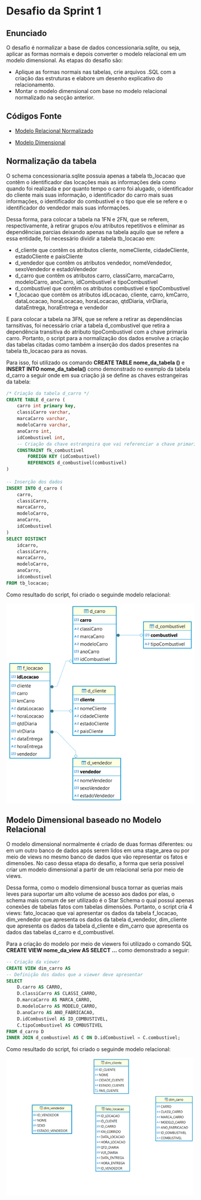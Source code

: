 # Desafio da Sprint 1

## Enunciado

O desafio é normalizar a base de dados concessionaria.sqlite, ou seja, aplicar as formas normais e depois converter o modelo relacional em um modelo dimensional. As etapas do desafio são:
- Aplique as formas normais nas tabelas, crie arquivos .SQL com a criação das estruturas e elabore um desenho explicativo do relacionamento.
- Montar o modelo dimensional com base no modelo relacional normalizado na secção anterior.

## Códigos Fonte

- [Modelo Relacional Normalizado](/Sprint_1/Desafio/normalizacao.sql)

- [Modelo Dimensional](/Sprint_1/Desafio/modelo_dimensional.sql)

## Normalização da tabela

O schema concessionaria.sqlite possuia apenas a tabela tb_locacao que contêm o identificador das locações mais as informações dela como quando foi realizada e por quanto tempo o carro foi alugado, o identificador do cliente mais suas informação, o identificador do carro mais suas informações, o identificador do combustivel e o tipo que ele se refere e o identificador do vendedor mais suas informações.

Dessa forma, para colocar a tabela na 1FN e 2FN, que se referem, respectivamente, à retirar grupos e/ou atributos repetitivos e eliminar as dependências parcias deixando apenas na tabela aquilo que se refere a essa entidade, foi necessário dividir a tabela tb_locacao em:
- d_cliente que contêm os atributos cliente, nomeCliente, cidadeCliente, estadoCliente e paisCliente
- d_vendedor que contêm os atributos vendedor, nomeVendedor, sexoVendedor e estadoVendedor
- d_carro que contêm os atributos carro, classiCarro, marcaCarro, modeloCarro, anoCarro, idCombustivel e tipoCombustivel
- d_combustivel que contêm os atributos combustivel e tipoCombustivel
- f_locacao que contêm os atributos idLocacao, cliente, carro, kmCarro, dataLocacao, horaLocacao, horaLocacao, qtdDiaria, vlrDiaria, dataEntrega, horaEntrega e vendedor

E para colocar a tabela na 3FN, que se refere a retirar as dependências tarnsitivas, foi necessário criar a tabela d_combustivel que retira a dependência transitiva do atributo tipoCombustivel com a chave primaria carro. Portanto, o script para a normalização dos dados envolve a criação das tabelas citadas como também a inserção dos dados presentes na tabela tb_locacao para as novas.

Para isso, foi utilizado os comando **CREATE TABLE nome_da_tabela ()** e **INSERT INTO nome_da_tabela()** como demonstrado no exemplo da tabela d_carro a seguir onde em sua criação já se define as chaves estrangeiras da tabela:

````sql
/* Criação da tabela d_carro */
CREATE TABLE d_carro (
	carro int primary key,
	classiCarro varchar,
	marcaCarro varchar,
	modeloCarro varchar,
	anoCarro int,
	idCombustivel int,
	-- Criação da chave estrangeira que vai referenciar a chave primaria da tabela d_combustivel
	CONSTRAINT fk_combustivel
		FOREIGN KEY (idCombustivel)
		REFERENCES d_combustivel(combustivel)
)

-- Inserção dos dados
INSERT INTO d_carro (
	carro,
	classiCarro,
	marcaCarro,
	modeloCarro,
	anoCarro,
	idCombustivel
)
SELECT DISTINCT
	idcarro,
	classiCarro,
	marcaCarro,
	modeloCarro,
	anoCarro,
	idcombustivel
FROM tb_locacao;
````

Como resultado do script, foi criado o seguinde modelo relacional:

![Modelo relacional normalizado](/Sprint_1/Evidencias/Desafio/concessionaria_modelo_relacional.png)

## Modelo Dimensional baseado no Modelo Relacional

O modelo dimensional normalmente é criado de duas formas diferentes: ou em um outro banco de dados após serem lidos em uma stage_area ou por meio de views no mesmo banco de dados que vão representar os fatos e dimensões. No caso dessa etapa do desafio, a forma que seria possível criar um modelo dimensional a partir de um relacional seria por meio de views.

Dessa forma, como o modelo dimensional busca tornar as querias mais leves para suportar um alto volume de acesso aos dados por elas, o schema mais comum de ser utilizado é o Star Schema o qual possuí apenas conexões de tabelas fatos com tabelas dimensões. Portanto, o script cria 4 views: fato_locacao que vai apresentar os dados da tabela f_locacao, dim_vendedor que apresenta os dados da tabela d_vendedor, dim_cliente que apresenta os dados da tabela d_cliente e dim_carro que apresenta os dados das tabelas d_carro e d_combustivel.

Para a criação do modelo por meio de viewers foi utilizado o comando SQL **CREATE VIEW nome_da_view AS SELECT ...** como demonstrado a seguir:

````sql
-- Criação da viewer
CREATE VIEW dim_carro AS
-- Definição dos dados que a viewer deve apresentar
SELECT
	D.carro AS CARRO,
	D.classiCarro AS CLASSI_CARRO,
	D.marcaCarro AS MARCA_CARRO,
	D.modeloCarro AS MODELO_CARRO,
	D.anoCarro AS ANO_FABRICACAO,
	D.idCombustivel AS ID_COMBUSTIVEL,
	C.tipoCombustivel AS COMBUSTIVEL
FROM d_carro D
INNER JOIN d_combustivel AS C ON D.idCombustivel = C.combustivel;
````

Como resultado do script, foi criado o seguinde modelo relacional:

![Modelo dimensional](/Sprint_1/Evidencias/Desafio/modelo_dimensional.png)